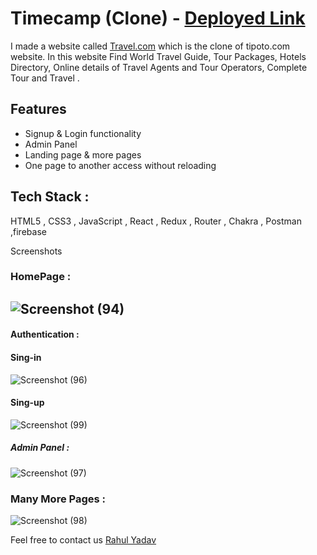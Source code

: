 # Timecamp (Clone) - <a href="https://trawelworld.netlify.app/" target="_blank" >Deployed Link</a>
I made a website called <a href="https://trawelworld.netlify.app/" target="_blank">Travel.com</a> which is the clone of tipoto.com website. In this website Find World Travel Guide, Tour Packages, Hotels Directory, Online details of Travel Agents and Tour Operators, Complete Tour and Travel .

## Features
* Signup & Login functionality
* Admin Panel
* Landing page & more pages
* One page to another access without reloading

## Tech Stack :
  HTML5 , CSS3 , JavaScript , React , Redux , Router , Chakra , Postman ,firebase

Screenshots
### HomePage :
## ![Screenshot (94)](https://user-images.githubusercontent.com/103634544/206570469-586ace8c-8968-4884-96d5-753613d00317.png)
#### Authentication :
#### Sing-in
![Screenshot (96)](https://user-images.githubusercontent.com/103634544/206570804-af0c7a56-d07c-4d84-8ddc-20441904a50b.png)
#### Sing-up
![Screenshot (99)](https://user-images.githubusercontent.com/103634544/206571431-ac0af642-7904-468e-b7ed-c78b3122a348.png)
##### Admin Panel :
![Screenshot (97)](https://user-images.githubusercontent.com/103634544/206570849-9ac38005-5aa1-49a1-ac24-ab38cb3d1bee.png)
### Many More Pages :
![Screenshot (98)](https://user-images.githubusercontent.com/103634544/206571710-dcbd4853-52d6-4150-b97e-0f1326e7e06b.png)


Feel free to contact us
<a href="mailto:lokesh.rahulyadav826870@gmail.com">Rahul Yadav</a>
